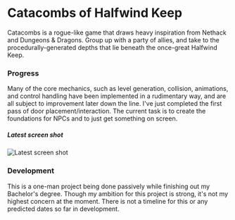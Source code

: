 # Catacombs of Halfwind Keep
Catacombs is a rogue-like game that draws heavy inspiration from Nethack and Dungeons & Dragons. Group up with a party of allies, and take to the procedurally-generated depths that lie beneath the once-great Halfwind Keep.

### Progress
Many of the core mechanics, such as level generation, collision, animations, and control handling have been implemented in a rudimentary way, and are all subject to improvement later down the line. I've just completed the first pass of door placement/interaction. The current task is to create the foundations for NPCs and to just get something on screen.

##### Latest screen shot
![Latest screen shot](https://i.imgur.com/cVj8uMd.gif)

### Development
This is a one-man project being done passively while finishing out my Bachelor's degree. Though my ambition for this project is strong, it's not my highest concern at the moment. There is not a timeline for this or any predicted dates so far in development.
